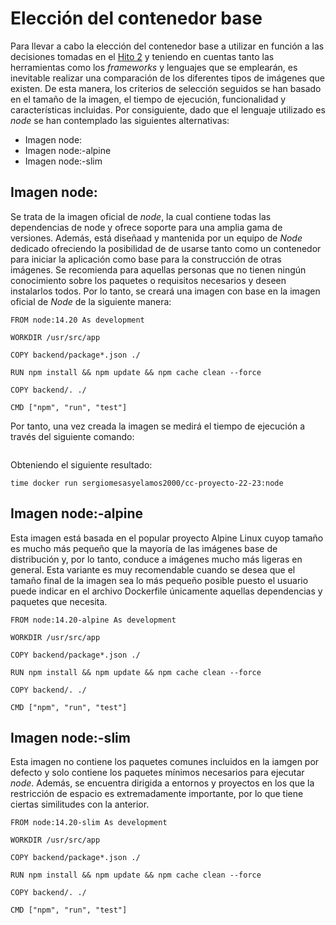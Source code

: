 # Elección del contenedor base
Para llevar a cabo la elección del contenedor base a utilizar en función a las decisiones tomadas en el [Hito 2](./../hito2/hito2.md) y teniendo en cuentas tanto las herramientas como los _frameworks_ y lenguajes que se emplearán, es inevitable realizar una comparación de los diferentes tipos de imágenes que existen. De esta manera, los criterios de selección seguidos se han basado en el tamaño de la imagen, el tiempo de ejecución, funcionalidad y características incluidas. Por consiguiente, dado que el lenguaje utilizado es *node* se han contemplado las siguientes alternativas:

 - Imagen node:<version>
 - Imagen node:<version>-alpine
 - Imagen node:<version>-slim

## Imagen node:<version>
Se trata de la imagen oficial de *node*, la cual contiene todas las dependencias de node y ofrece soporte para una amplia gama de versiones. Además, está diseñaad y mantenida por un equipo de _Node_ dedicado ofreciendo la posibilidad de de usarse tanto como un contenedor para iniciar la aplicación como base para la construcción de otras imágenes. Se recomienda para aquellas personas que no tienen ningún conocimiento sobre los paquetes o requisitos necesarios y deseen instalarlos todos. Por lo tanto, se creará una imagen con base en la imagen oficial de _Node_ de la siguiente manera:

```
FROM node:14.20 As development

WORKDIR /usr/src/app

COPY backend/package*.json ./

RUN npm install && npm update && npm cache clean --force

COPY backend/. ./

CMD ["npm", "run", "test"] 
```

Por tanto, una vez creada la imagen se medirá el tiempo de ejecución a través del siguiente comando:

```
```

Obteniendo el siguiente resultado:

```
time docker run sergiomesasyelamos2000/cc-proyecto-22-23:node
```

## Imagen node:<version>-alpine
Esta imagen está basada en el popular proyecto Alpine Linux cuyop tamaño es mucho más pequeño que la mayoría de las imágenes base de distribución y, por lo tanto, conduce a imágenes mucho más ligeras en general. Esta variante es muy recomendable cuando se desea que el tamaño final de la imagen sea lo más pequeño posible puesto el usuario puede indicar en el archivo Dockerfile únicamente aquellas dependencias y paquetes que necesita.

```
FROM node:14.20-alpine As development

WORKDIR /usr/src/app

COPY backend/package*.json ./

RUN npm install && npm update && npm cache clean --force

COPY backend/. ./

CMD ["npm", "run", "test"] 
```

## Imagen node:<version>-slim
Esta imagen no contiene los paquetes comunes incluidos en la iamgen por defecto y solo contiene los paquetes mínimos necesarios para ejecutar _node_. Además, se encuentra dirigida a entornos y proyectos en los que la restricción de espacio es extremadamente importante, por lo que tiene ciertas similitudes con la anterior. 

```
FROM node:14.20-slim As development

WORKDIR /usr/src/app

COPY backend/package*.json ./

RUN npm install && npm update && npm cache clean --force

COPY backend/. ./

CMD ["npm", "run", "test"] 
```



